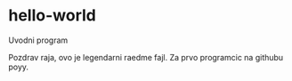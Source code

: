 # hello-world
Uvodni program

Pozdrav raja, ovo je legendarni raedme fajl. Za prvo programcic na githubu poyy.
